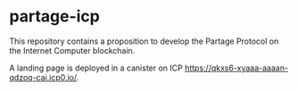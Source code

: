 # partage-icp
This repository contains a proposition to develop the Partage Protocol on the Internet Computer blockchain. 

A landing page is deployed in a canister on ICP https://qkxs6-xyaaa-aaaan-qdzoq-cai.icp0.io/.
